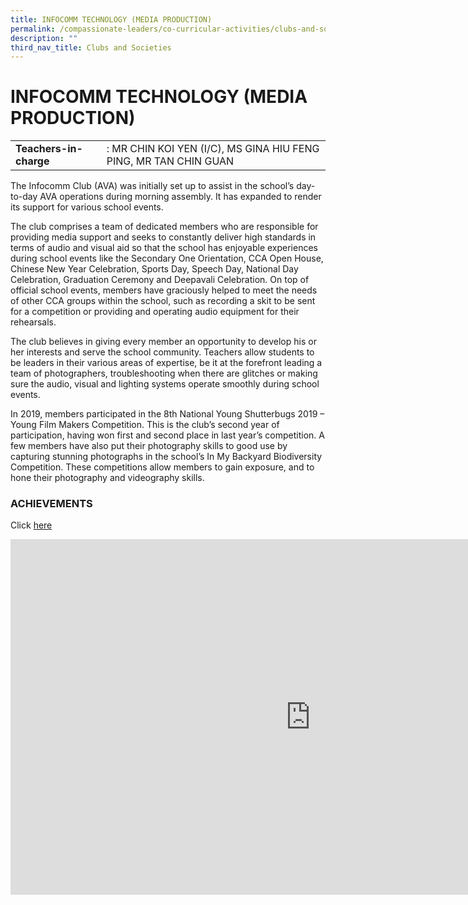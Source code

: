 ```yaml
---
title: INFOCOMM TECHNOLOGY (MEDIA PRODUCTION)
permalink: /compassionate-leaders/co-curricular-activities/clubs-and-societies/infocomm-technology/
description: ""
third_nav_title: Clubs and Societies
---
```

# **INFOCOMM TECHNOLOGY (MEDIA PRODUCTION)**

|  	|  	|
|---	|---	|
| **Teachers-in-charge** 	| : MR CHIN KOI YEN (I/C), MS GINA HIU FENG PING, MR TAN CHIN GUAN 	|


The Infocomm Club (AVA) was initially set up to assist in the school’s day-to-day AVA operations during morning assembly. It has expanded to render its support for various school events.&nbsp;  

The club comprises a team of dedicated members who are responsible for providing media support and seeks to constantly deliver high standards in terms of audio and visual aid so that the school has enjoyable experiences during school events like the Secondary One Orientation, CCA Open House, Chinese New Year Celebration, Sports Day, Speech Day, National Day Celebration, Graduation Ceremony and Deepavali Celebration. On top of official school events, members have graciously helped to meet the needs of other CCA groups within the school, such as recording a skit to be sent for a competition or providing and operating audio equipment for their rehearsals.&nbsp;

The club believes in giving every member an opportunity to develop his or her interests and serve the school community. Teachers allow students to be leaders in their various areas of expertise, be it at the forefront leading a team of photographers, troubleshooting when there are glitches or making sure the audio, visual and lighting systems operate smoothly during school events.&nbsp;

In 2019, members participated in the 8th National Young Shutterbugs 2019 – Young Film Makers Competition. This is the club’s second year of participation, having won first and second place in last year’s competition. A few members have also put their photography skills to good use by capturing stunning photographs in the school’s In My Backyard Biodiversity Competition. These competitions allow members to gain exposure, and to hone their photography and videography skills.


### ACHIEVEMENTS  

Click&nbsp;[here](https://staging.du7l9z039t2jh.amplifyapp.com/compassionate-leaders/cca-achievements/)


<iframe allowfullscreen="true" height="569" width="960" frameborder="0" src="https://docs.google.com/presentation/d/e/2PACX-1vQXyH7ZSqLeaVRgu2ezRvSZmM52-Z7Nqt914_nzZEDeNFxasdgCVq1w4NktUeZB8PAH0Gk-X6gBHqLa/embed?start=true&amp;loop=true&amp;delayms=3000"></iframe>